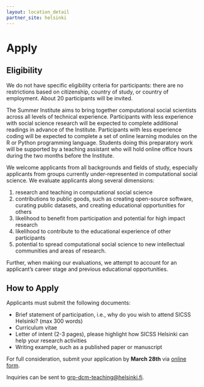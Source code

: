 ```yaml
---
layout: location_detail
partner_site: helsinki
---
```


# Apply

## Eligibility

We do not have specific eligibility criteria for participants: there are no restrictions based on citizenship, country of study, or country of employment.
About 20 participants will be invited.

The Summer Institute aims to bring together computational social scientists across all levels of technical experience.
Participants with less experience with social science research will be expected to complete additional readings in advance of the Institute.
Participants with less experience coding will be expected to complete a set of online learning modules on the R or Python programming language.
Students doing this preparatory work will be supported by a teaching assistant who will hold online office hours during the two months before the Institute.

We welcome applicants from all backgrounds and fields of study, especially applicants from groups currently under-represented in computational social science. We evaluate applicants along several dimensions:

 1. research and teaching in computational social science
 1. contributions to public goods, such as creating open-source software, curating public datasets, and creating educational opportunities for others
 1. likelihood to benefit from participation and potential for high impact research
 1. likelihood to contribute to the educational experience of other participants
 1. potential to spread computational social science to new intellectual communities and areas of research.

Further, when making our evaluations, we attempt to account for an applicant’s career stage and previous educational opportunities.

## How to Apply

Applicants must submit the following documents:

 * Brief statement of participation, i.e., why do you wish to attend SICSS Helsinki? (max 300 words)
 * Curriculum vitae
 * Letter of intent (2-3 pages), please highlight how SICSS Helsinki can help your research activities
 * Writing example, such as a published paper or manuscript

For full consideration, submit your application by **March 28th** via [online form](https://docs.google.com/forms/d/e/1FAIpQLSeZFNExFLNE-DoynCQHRsXQdAq76JqBi8Ci9ExeeayOSVzbdg/viewform?usp=sf_link).

Inquiries can be sent to grp-dcm-teaching@helsinki.fi.
